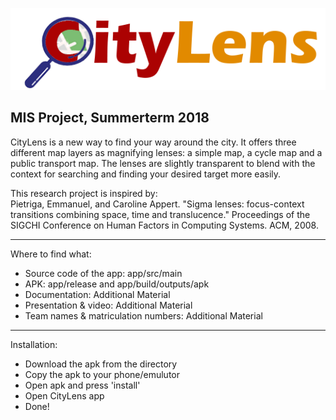 ![logo](https://github.com/SarahBoening/CityLens/blob/master/app/src/main/assets/www/CityLensLogo.png)
## MIS Project, Summerterm 2018

CityLens is a new way to find your way around the city. It offers three different map layers as magnifying lenses: a simple map, a cycle map and a public transport map.
The lenses are slightly transparent to blend with the context for searching and finding your desired target more easily.  

This research project is inspired by:  
Pietriga, Emmanuel, and Caroline Appert. "Sigma lenses: focus-context transitions combining space, time and translucence." Proceedings of the SIGCHI Conference on Human Factors in Computing Systems. ACM, 2008.
***
Where to find what:
- Source code of the app: app/src/main
- APK: app/release and app/build/outputs/apk
- Documentation: Additional Material
- Presentation & video: Additional Material
- Team names & matriculation numbers: Additional Material
***
Installation:
- Download the apk from the directory
- Copy the apk to your phone/emulutor
- Open apk and press 'install'
- Open CityLens app
- Done!

